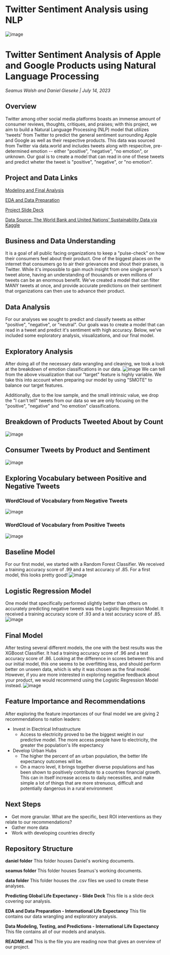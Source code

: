 # Twitter Sentiment Analysis using NLP

![image](https://github.com/SeamusW/NLP-Tweet-Emotions/assets/32468677/da97edd3-1168-4a42-bf1b-8abc0441740a)

# Twitter Sentiment Analysis of Apple and Google Products using Natural Language Processing
*Seamus Walsh and Daniel Gieseke  |  July 14, 2023*

## Overview
Twitter among other social media platforms boasts an immense amount of consumer reviews, thoughts, critiques, and praises; with this project, we aim to build a Natural Language Processing (NLP) model that utilizes 'tweets' from Twitter to predict the general sentiment surrounding Apple and Google as well as their respective products. This data was sourced from Twitter via data.world and includes tweets along with respecitve, pre-determined emotion -- either "positive", "negative", "no emotion", or unknown. Our goal is to create a model that can read in one of these tweets and predict wheter the tweet is "positive", "negative", or "no emotion". 

## Project and Data Links
<a href="https://github.com/SeamusW/NLP-Tweet-Emotions/blob/main/Modeling%20and%20Final%20Analysis.ipynb">Modeling and Final Analysis</a>

<a href="https://github.com/SeamusW/NLP-Tweet-Emotions/blob/main/EDA%2C%20Processing%2C%20and%20Feature%20Engineering%20-%20Twitter%20Sentiment%20Analysis%20Project.ipynb">EDA and Data Preparation</a>
 
<a href="https://github.com/DGieseke/Global-Life-Expectancy-Predictions-Based-on-International-Metrics/blob/main/Predicting%20Global%20Life%20Expectancy.pdf">Project Slide Deck</a>

<a href="https://www.kaggle.com/datasets/truecue/worldsustainabilitydataset?select=WorldSustainabilityDataset.csv">Data Source: The World Bank and United Nations' Sustainability Data via Kaggle</a>


## Business and Data Understanding
It is a goal of all public facing organizations to keep a "pulse-check" on how their consumers feel about their product. One of the biggest places on the internet that consumers go to air their grievances and shout their praises, is Twitter. While it's impossible to gain much insight from one single person's tweet alone, having an understanding of thousands or even millions of tweets can be an enormous benefit. We've created a model that can filter MANY tweets at once, and provide accurate predictions on their sentiment that organizations can then use to advance their product.


## Data Analysis
For our analyses we sought to predict and classify tweets as either "positive", "negative", or "neutral". Our goals was to create a model that can read in a tweet and predict it's sentiment with high accuracy. Below, we've included some exploratory analysis, visualizations, and our final model.



## Exploratory Analysis
After doing all of the necessary data wrangling and cleaning, we took a look at the breakdown of emotion classifications in our data. 
![image](https://github.com/SeamusW/NLP-Tweet-Emotions/assets/32468677/b811d60b-ffbe-440d-90a6-0d10bc9a13cd)
We can tell from the above visualization that our "target" feature is highly variable. We take this into account when preparing our model by using "SMOTE" to balance our target features.

Additionally, due to the low sample, and the small intrinsic value, we drop the "I can't tell" tweets from our data so we are only focusing on the "positive", "negative" and "no emotion" classifications.


## Breakdown of Products Tweeted About by Count
![image](https://github.com/SeamusW/NLP-Tweet-Emotions/assets/32468677/8823cabd-2177-4e1a-83b2-5162eebb121e)


## Consumer Tweets by Product and Sentiment
![image](https://github.com/SeamusW/NLP-Tweet-Emotions/assets/32468677/219cb95d-b734-410f-98ed-5c07f3d3b379)



## Exploring Vocabulary between Positive and Negative Tweets

### WordCloud of Vocabulary from Negative Tweets
![image](https://github.com/SeamusW/NLP-Tweet-Emotions/assets/32468677/8df05da3-9bbb-4629-a065-2b28cba70a1a)



### WordCloud of Vocabulary from Positive Tweets
![image](https://github.com/SeamusW/NLP-Tweet-Emotions/assets/32468677/c0ab03f3-d335-43ab-be49-3646bfcb92a4)



## Baseline Model
For our first model, we started with a Random Forest Classifier. We received a training accuracy score of .99 and a test accuracy of .85. For a first model, this looks pretty good!
![image](https://github.com/SeamusW/NLP-Tweet-Emotions/assets/32468677/6cf47eb6-f41b-4086-bd2a-6d523ffad498)


## Logistic Regression Model
One model that specifically performed slightly better than others on accurately predicting negative tweets was the Logistic Regression Model. It received a training accuracy score of .93 and a test accuracy score of .85.
![image](https://github.com/SeamusW/NLP-Tweet-Emotions/assets/32468677/20b59df9-82e9-45dc-99db-869ec3803d2e)


## Final Model
After testing several different models, the one with the best results was the XGBoost Classifier. It had a training accuracy score of .96 and a test accuracy score of .86. Looking at the difference in scores between this and our initial model, this one seems to be overfitting less, and should perform better on unseen data, which is why it was chosen as the final model. However, if you are more interested in exploring negative feedback about your product, we would recommend using the Logistic Regression Model instead.
![image](https://github.com/SeamusW/NLP-Tweet-Emotions/assets/32468677/79c466b1-ed12-4d31-ad3b-3d97a566eb49)




## Feature Importance and Recommendations
After exploring the feature importances of our final model we are giving 2 recommendations to nation leaders:
<ul>
<li>Invest in Electrical Infrastructure
<ul class="square">
  <li>Access to electricity proved to be the biggest weight in our predictive model. The more access people have to electricity, the greater the population's life expectancy</li></ul>
<li>Develop Urban Hubs
 <ul class="square">
   <li>The higher the percent of an urban population, the better life expectancy outcomes will be.</li>
   <li>On a macro level, it brings together diverse populations and has been shown to positively contribute to a countries financial growth. This can in itself increase access to daily necessities, and make simple a lot of things that are more strenuous, difficult and potentially dangerous in a rural environment</li></ul>
</ul>

## Next Steps
<li>Get more granular. What are the specific, best ROI interventions as they relate to our recommendations?
<li>Gather more data
<li>Work with developing countries directly

## Repository Structure
  <b>daniel folder</b> This folder houses Daniel's working documents.

  <b>seamus folder</b> This folder houses Seamus's working documents.

  <b>data folder</b> This folder houses the .csv files we used to create these analyses.
  
  <b>Predicting Global Life Expectancy - Slide Deck</b> This file is a slide deck covering our analysis.

  <b>EDA and Data Preparation - International Life Expectancy</b> This file contains our data wrangling and exploratory analysis.

  <b>Data Modeling, Testing, and Predictions - International Life Expectancy</b> This file contains all of our models and analysis.
  
  
  <b>README.md</b> This is the file you are reading now that gives an overview of our project.
